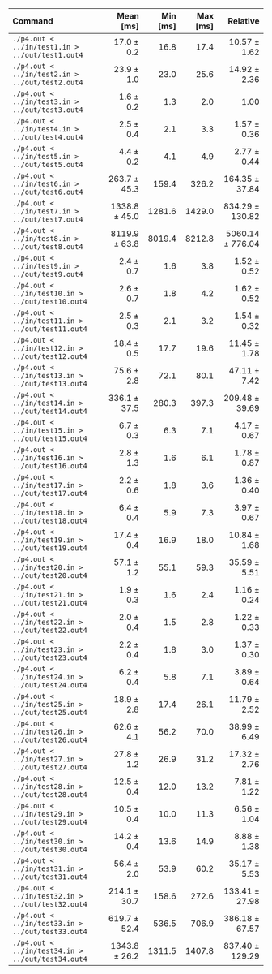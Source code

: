 | Command | Mean [ms] | Min [ms] | Max [ms] | Relative |
|:---|---:|---:|---:|---:|
| `./p4.out < ../in/test1.in > ../out/test1.out4` | 17.0 ± 0.2 | 16.8 | 17.4 | 10.57 ± 1.62 |
| `./p4.out < ../in/test2.in > ../out/test2.out4` | 23.9 ± 1.0 | 23.0 | 25.6 | 14.92 ± 2.36 |
| `./p4.out < ../in/test3.in > ../out/test3.out4` | 1.6 ± 0.2 | 1.3 | 2.0 | 1.00 |
| `./p4.out < ../in/test4.in > ../out/test4.out4` | 2.5 ± 0.4 | 2.1 | 3.3 | 1.57 ± 0.36 |
| `./p4.out < ../in/test5.in > ../out/test5.out4` | 4.4 ± 0.2 | 4.1 | 4.9 | 2.77 ± 0.44 |
| `./p4.out < ../in/test6.in > ../out/test6.out4` | 263.7 ± 45.3 | 159.4 | 326.2 | 164.35 ± 37.84 |
| `./p4.out < ../in/test7.in > ../out/test7.out4` | 1338.8 ± 45.0 | 1281.6 | 1429.0 | 834.29 ± 130.82 |
| `./p4.out < ../in/test8.in > ../out/test8.out4` | 8119.9 ± 63.8 | 8019.4 | 8212.8 | 5060.14 ± 776.04 |
| `./p4.out < ../in/test9.in > ../out/test9.out4` | 2.4 ± 0.7 | 1.6 | 3.8 | 1.52 ± 0.52 |
| `./p4.out < ../in/test10.in > ../out/test10.out4` | 2.6 ± 0.7 | 1.8 | 4.2 | 1.62 ± 0.52 |
| `./p4.out < ../in/test11.in > ../out/test11.out4` | 2.5 ± 0.3 | 2.1 | 3.2 | 1.54 ± 0.32 |
| `./p4.out < ../in/test12.in > ../out/test12.out4` | 18.4 ± 0.5 | 17.7 | 19.6 | 11.45 ± 1.78 |
| `./p4.out < ../in/test13.in > ../out/test13.out4` | 75.6 ± 2.8 | 72.1 | 80.1 | 47.11 ± 7.42 |
| `./p4.out < ../in/test14.in > ../out/test14.out4` | 336.1 ± 37.5 | 280.3 | 397.3 | 209.48 ± 39.69 |
| `./p4.out < ../in/test15.in > ../out/test15.out4` | 6.7 ± 0.3 | 6.3 | 7.1 | 4.17 ± 0.67 |
| `./p4.out < ../in/test16.in > ../out/test16.out4` | 2.8 ± 1.3 | 1.6 | 6.1 | 1.78 ± 0.87 |
| `./p4.out < ../in/test17.in > ../out/test17.out4` | 2.2 ± 0.6 | 1.8 | 3.6 | 1.36 ± 0.40 |
| `./p4.out < ../in/test18.in > ../out/test18.out4` | 6.4 ± 0.4 | 5.9 | 7.3 | 3.97 ± 0.67 |
| `./p4.out < ../in/test19.in > ../out/test19.out4` | 17.4 ± 0.4 | 16.9 | 18.0 | 10.84 ± 1.68 |
| `./p4.out < ../in/test20.in > ../out/test20.out4` | 57.1 ± 1.2 | 55.1 | 59.3 | 35.59 ± 5.51 |
| `./p4.out < ../in/test21.in > ../out/test21.out4` | 1.9 ± 0.3 | 1.6 | 2.4 | 1.16 ± 0.24 |
| `./p4.out < ../in/test22.in > ../out/test22.out4` | 2.0 ± 0.4 | 1.5 | 2.8 | 1.22 ± 0.33 |
| `./p4.out < ../in/test23.in > ../out/test23.out4` | 2.2 ± 0.4 | 1.8 | 3.0 | 1.37 ± 0.30 |
| `./p4.out < ../in/test24.in > ../out/test24.out4` | 6.2 ± 0.4 | 5.8 | 7.1 | 3.89 ± 0.64 |
| `./p4.out < ../in/test25.in > ../out/test25.out4` | 18.9 ± 2.8 | 17.4 | 26.1 | 11.79 ± 2.52 |
| `./p4.out < ../in/test26.in > ../out/test26.out4` | 62.6 ± 4.1 | 56.2 | 70.0 | 38.99 ± 6.49 |
| `./p4.out < ../in/test27.in > ../out/test27.out4` | 27.8 ± 1.2 | 26.9 | 31.2 | 17.32 ± 2.76 |
| `./p4.out < ../in/test28.in > ../out/test28.out4` | 12.5 ± 0.4 | 12.0 | 13.2 | 7.81 ± 1.22 |
| `./p4.out < ../in/test29.in > ../out/test29.out4` | 10.5 ± 0.4 | 10.0 | 11.3 | 6.56 ± 1.04 |
| `./p4.out < ../in/test30.in > ../out/test30.out4` | 14.2 ± 0.4 | 13.6 | 14.9 | 8.88 ± 1.38 |
| `./p4.out < ../in/test31.in > ../out/test31.out4` | 56.4 ± 2.0 | 53.9 | 60.2 | 35.17 ± 5.53 |
| `./p4.out < ../in/test32.in > ../out/test32.out4` | 214.1 ± 30.7 | 158.6 | 272.6 | 133.41 ± 27.98 |
| `./p4.out < ../in/test33.in > ../out/test33.out4` | 619.7 ± 52.4 | 536.5 | 706.9 | 386.18 ± 67.57 |
| `./p4.out < ../in/test34.in > ../out/test34.out4` | 1343.8 ± 26.2 | 1311.5 | 1407.8 | 837.40 ± 129.29 |

